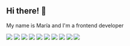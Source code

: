 ## Hi there! 👋

My name is María and I'm a frontend developer

<img src="https://img.shields.io/badge/html5%20-%230299A3.svg?&style=flat&logo=html5&logoColor=white"/> <img src="https://img.shields.io/badge/css3%20-%230299A3.svg?&style=flat&logo=css3&logoColor=white"/> <img src="https://img.shields.io/badge/SASS%20-0299A3.svg?&style=flat&logo=SASS&logoColor=white"/>
 <img src="https://img.shields.io/badge/javascript%20-%230299A3.svg?&style=flat&logo=javascript&logoColor=white"/> <img src="https://img.shields.io/badge/react%20-%230299A3.svg?&style=flat&logo=react&logoColor=white"/> <img src="https://img.shields.io/badge/next.js%20-%230299A3.svg?&style=flat&logo=react&logoColor=white"/> <img src="https://img.shields.io/badge/typescript%20-%230299A3.svg?&style=flat&logo=typescript&logoColor=white"/> <img src="https://img.shields.io/badge/graphQL%20-%230299A3.svg?&style=flat&logo=graphql&logoColor=white"/> <img src="https://img.shields.io/badge/styledComponents%20-%230299A3.svg?&style=flat&logo=styledcomponents&logoColor=white"/>
 <img src="https://img.shields.io/badge/storybook%20-%230299A3.svg?&style=flat&logo=storybook&logoColor=white"/>
